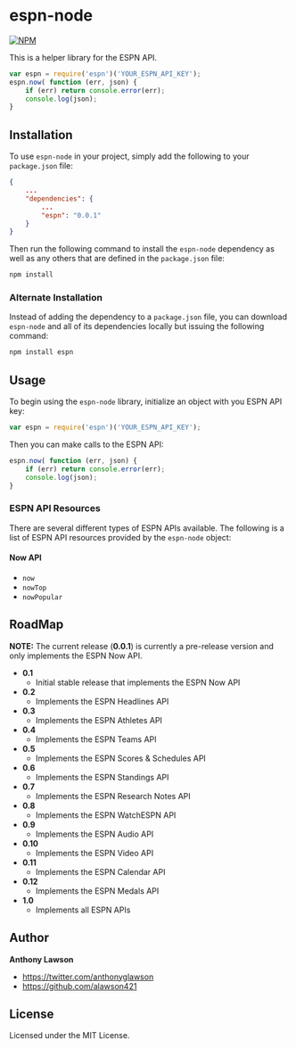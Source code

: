 # espn-node

[![NPM](https://nodei.co/npm/espn.png?downloads=true&stars=true)](https://nodei.co/npm/espn/)

This is a helper library for the ESPN API.

```javascript
var espn = require('espn')('YOUR_ESPN_API_KEY');
espn.now( function (err, json) {
    if (err) return console.error(err);
    console.log(json);
}
```

## Installation

To use `espn-node` in your project, simply add the following to your `package.json` file:

```json
{
    ...
    "dependencies": {
        ...
        "espn": "0.0.1"
    }
}
```

Then run the following command to install the `espn-node` dependency as well as any others that are defined in the
`package.json` file:

```bash
npm install
```

### Alternate Installation

Instead of adding the dependency to a `package.json` file, you can download `espn-node` and all of its dependencies
locally but issuing the following command:

```bash
npm install espn
```

## Usage

To begin using the `espn-node` library, initialize an object with you ESPN API key:

```javascript
var espn = require('espn')('YOUR_ESPN_API_KEY');
```

Then you can make calls to the ESPN API:

```javascript
espn.now( function (err, json) {
    if (err) return console.error(err);
    console.log(json);
}
```

### ESPN API Resources

There are several different types of ESPN APIs available. The following is a list of ESPN API resources provided by the
`espn-node` object:

#### Now API

+ `now`
+ `nowTop`
+ `nowPopular`

## RoadMap

**NOTE:** The current release (**0.0.1**) is currently a pre-release version and only implements the ESPN Now API.

+ **0.1**
  + Initial stable release that implements the ESPN Now API
+ **0.2**
  + Implements the ESPN Headlines API
+ **0.3**
  + Implements the ESPN Athletes API
+ **0.4**
  + Implements the ESPN Teams API
+ **0.5**
  + Implements the ESPN Scores & Schedules API
+ **0.6**
  + Implements the ESPN Standings API
+ **0.7**
  + Implements the ESPN Research Notes API
+ **0.8**
  + Implements the ESPN WatchESPN API
+ **0.9**
  + Implements the ESPN Audio API
+ **0.10**
  + Implements the ESPN Video API
+ **0.11**
  + Implements the ESPN Calendar API
+ **0.12**
  + Implements the ESPN Medals API
+ **1.0**
  + Implements all ESPN APIs

## Author

**Anthony Lawson**

+ <https://twitter.com/anthonyglawson>
+ <https://github.com/alawson421>

## License

Licensed under the MIT License.
